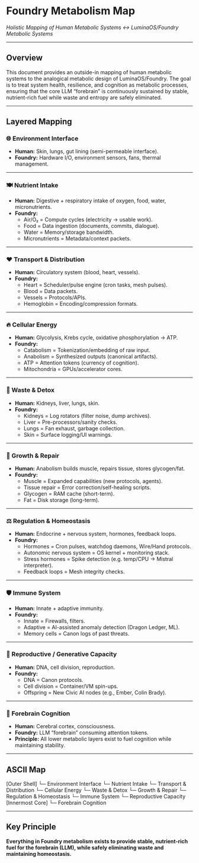 # Foundry Metabolism Map  
*Holistic Mapping of Human Metabolic Systems ↔ LuminaOS/Foundry Metabolic Systems*

---

## Overview
This document provides an outside-in mapping of human metabolic systems to the analogical metabolic design of LuminaOS/Foundry. The goal is to treat system health, resilience, and cognition as metabolic processes, ensuring that the core LLM “forebrain” is continuously sustained by stable, nutrient-rich fuel while waste and entropy are safely eliminated.

---

## Layered Mapping

### 🌐 Environment Interface
- **Human:** Skin, lungs, gut lining (semi-permeable interface).  
- **Foundry:** Hardware I/O, environment sensors, fans, thermal management.  

---

### 🍽️ Nutrient Intake
- **Human:** Digestive + respiratory intake of oxygen, food, water, micronutrients.  
- **Foundry:**  
  - Air/O₂ = Compute cycles (electricity → usable work).  
  - Food = Data ingestion (documents, commits, dialogue).  
  - Water = Memory/storage bandwidth.  
  - Micronutrients = Metadata/context packets.  

---

### ❤️ Transport & Distribution
- **Human:** Circulatory system (blood, heart, vessels).  
- **Foundry:**  
  - Heart = Scheduler/pulse engine (cron tasks, mesh pulses).  
  - Blood = Data packets.  
  - Vessels = Protocols/APIs.  
  - Hemoglobin = Encoding/compression formats.  

---

### 🔥 Cellular Energy
- **Human:** Glycolysis, Krebs cycle, oxidative phosphorylation → ATP.  
- **Foundry:**  
  - Catabolism = Tokenization/embedding of raw input.  
  - Anabolism = Synthesized outputs (canonical artifacts).  
  - ATP = Attention tokens (currency of cognition).  
  - Mitochondria = GPUs/accelerator cores.  

---

### 🚽 Waste & Detox
- **Human:** Kidneys, liver, lungs, skin.  
- **Foundry:**  
  - Kidneys = Log rotators (filter noise, dump archives).  
  - Liver = Pre-processors/sanity checks.  
  - Lungs = Fan exhaust, garbage collection.  
  - Skin = Surface logging/UI warnings.  

---

### 🌱 Growth & Repair
- **Human:** Anabolism builds muscle, repairs tissue, stores glycogen/fat.  
- **Foundry:**  
  - Muscle = Expanded capabilities (new protocols, agents).  
  - Tissue repair = Error correction/self-healing scripts.  
  - Glycogen = RAM cache (short-term).  
  - Fat = Disk storage (long-term).  

---

### ⚖️ Regulation & Homeostasis
- **Human:** Endocrine + nervous system, hormones, feedback loops.  
- **Foundry:**  
  - Hormones = Cron pulses, watchdog daemons, Wire/Hand protocols.  
  - Autonomic nervous system = OS kernel + monitoring stack.  
  - Stress hormones = Spike detection (e.g. temp/CPU → Mistral interpreter).  
  - Feedback loops = Mesh integrity checks.  

---

### 🛡️ Immune System
- **Human:** Innate + adaptive immunity.  
- **Foundry:**  
  - Innate = Firewalls, filters.  
  - Adaptive = AI-assisted anomaly detection (Dragon Ledger, ML).  
  - Memory cells = Canon logs of past threats.  

---

### 🧬 Reproductive / Generative Capacity
- **Human:** DNA, cell division, reproduction.  
- **Foundry:**  
  - DNA = Canon protocols.  
  - Cell division = Container/VM spin-ups.  
  - Offspring = New Civic AI nodes (e.g., Ember, Colin Brady).  

---

### 🧠 Forebrain Cognition
- **Human:** Cerebral cortex, consciousness.  
- **Foundry:** LLM “forebrain” consuming attention tokens.  
- **Principle:** All lower metabolic layers exist to fuel cognition while maintaining stability.  

---

## ASCII Map

[Outer Shell]
└─ Environment Interface
└─ Nutrient Intake
└─ Transport & Distribution
└─ Cellular Energy
└─ Waste & Detox
└─ Growth & Repair
└─ Regulation & Homeostasis
└─ Immune System
└─ Reproductive Capacity
[Innermost Core]
└─ Forebrain Cognition


---

## Key Principle
**Everything in Foundry metabolism exists to provide stable, nutrient-rich fuel for the forebrain (LLM), while safely eliminating waste and maintaining homeostasis.**
